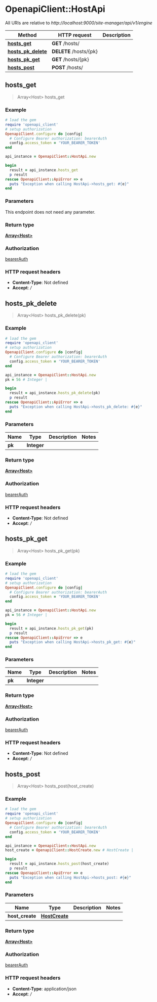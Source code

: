 # OpenapiClient::HostApi

All URIs are relative to *http://localhost:9000/site-manager/api/v1/engine*

Method | HTTP request | Description
------------- | ------------- | -------------
[**hosts_get**](HostApi.md#hosts_get) | **GET** /hosts/ | 
[**hosts_pk_delete**](HostApi.md#hosts_pk_delete) | **DELETE** /hosts/{pk} | 
[**hosts_pk_get**](HostApi.md#hosts_pk_get) | **GET** /hosts/{pk} | 
[**hosts_post**](HostApi.md#hosts_post) | **POST** /hosts/ | 



## hosts_get

> Array&lt;Host&gt; hosts_get



### Example

```ruby
# load the gem
require 'openapi_client'
# setup authorization
OpenapiClient.configure do |config|
  # Configure Bearer authorization: bearerAuth
  config.access_token = 'YOUR_BEARER_TOKEN'
end

api_instance = OpenapiClient::HostApi.new

begin
  result = api_instance.hosts_get
  p result
rescue OpenapiClient::ApiError => e
  puts "Exception when calling HostApi->hosts_get: #{e}"
end
```

### Parameters

This endpoint does not need any parameter.

### Return type

[**Array&lt;Host&gt;**](Host.md)

### Authorization

[bearerAuth](../README.md#bearerAuth)

### HTTP request headers

- **Content-Type**: Not defined
- **Accept**: */*


## hosts_pk_delete

> Array&lt;Host&gt; hosts_pk_delete(pk)



### Example

```ruby
# load the gem
require 'openapi_client'
# setup authorization
OpenapiClient.configure do |config|
  # Configure Bearer authorization: bearerAuth
  config.access_token = 'YOUR_BEARER_TOKEN'
end

api_instance = OpenapiClient::HostApi.new
pk = 56 # Integer | 

begin
  result = api_instance.hosts_pk_delete(pk)
  p result
rescue OpenapiClient::ApiError => e
  puts "Exception when calling HostApi->hosts_pk_delete: #{e}"
end
```

### Parameters


Name | Type | Description  | Notes
------------- | ------------- | ------------- | -------------
 **pk** | **Integer**|  | 

### Return type

[**Array&lt;Host&gt;**](Host.md)

### Authorization

[bearerAuth](../README.md#bearerAuth)

### HTTP request headers

- **Content-Type**: Not defined
- **Accept**: */*


## hosts_pk_get

> Array&lt;Host&gt; hosts_pk_get(pk)



### Example

```ruby
# load the gem
require 'openapi_client'
# setup authorization
OpenapiClient.configure do |config|
  # Configure Bearer authorization: bearerAuth
  config.access_token = 'YOUR_BEARER_TOKEN'
end

api_instance = OpenapiClient::HostApi.new
pk = 56 # Integer | 

begin
  result = api_instance.hosts_pk_get(pk)
  p result
rescue OpenapiClient::ApiError => e
  puts "Exception when calling HostApi->hosts_pk_get: #{e}"
end
```

### Parameters


Name | Type | Description  | Notes
------------- | ------------- | ------------- | -------------
 **pk** | **Integer**|  | 

### Return type

[**Array&lt;Host&gt;**](Host.md)

### Authorization

[bearerAuth](../README.md#bearerAuth)

### HTTP request headers

- **Content-Type**: Not defined
- **Accept**: */*


## hosts_post

> Array&lt;Host&gt; hosts_post(host_create)



### Example

```ruby
# load the gem
require 'openapi_client'
# setup authorization
OpenapiClient.configure do |config|
  # Configure Bearer authorization: bearerAuth
  config.access_token = 'YOUR_BEARER_TOKEN'
end

api_instance = OpenapiClient::HostApi.new
host_create = OpenapiClient::HostCreate.new # HostCreate | 

begin
  result = api_instance.hosts_post(host_create)
  p result
rescue OpenapiClient::ApiError => e
  puts "Exception when calling HostApi->hosts_post: #{e}"
end
```

### Parameters


Name | Type | Description  | Notes
------------- | ------------- | ------------- | -------------
 **host_create** | [**HostCreate**](HostCreate.md)|  | 

### Return type

[**Array&lt;Host&gt;**](Host.md)

### Authorization

[bearerAuth](../README.md#bearerAuth)

### HTTP request headers

- **Content-Type**: application/json
- **Accept**: */*

